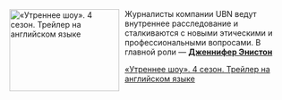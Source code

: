<!--2025-08-31 11:00:24-->
<div class="yb">
  <div class="rss kino_kino"><a href="https://www.kino-teatr.ru/video/52779/" title="«Утреннее шоу». 4 сезон. Трейлер на английском языке"><img src="https://www.kino-teatr.ru/video/9/7/52779/poster.jpg" width="196" height="147" align="left" hspace="5" style="margin: 0px 10px 0px 5px" alt="«Утреннее шоу». 4 сезон. Трейлер на английском языке"/></a>Журналисты компании UBN ведут внутреннее расследование и сталкиваются с новыми этическими и профессиональными вопросами. В главной роли — <a href=https://www.kino-teatr.ru/kino/acter/w/hollywood/52109/bio/ target=_blank><strong>Дженнифер Энистон</strong></a> <p class="titl"><a href="https://www.kino-teatr.ru/video/52779/">«Утреннее шоу». 4 сезон. Трейлер на английском языке</a></p></div>
</div>
